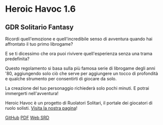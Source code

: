 # Heroic Havoc 1.6

## GDR Solitario Fantasy

Ricordi quell'emozione e quell'incredibile senso di avventura quando hai affrontato il tuo primo librogame?

E se ti dicessimo che ora puoi rivivere quell'esperienza senza una trama predefinita?

Questo regolamento si basa sulla più famosa serie di librogame degli anni '80, aggiungendo solo ciò che serve per aggiungere un tocco di profondità e qualche strumento per consentirti di giocare da solo.

La creazione del tuo personaggio richiederà solo pochi minuti. E potrai immergerti nell'avventura!

Heroic Havoc è un progetto di Ruolatori Solitari, il portale dei giocatori di ruolo solisti. [Visita la nostra pagina](https://www.ruolatorisolitari.it/)!

[GitHub](https://github.com/ruolatorisolitari/heroichavocsrd/)
[PDF](https://ruolatori.itch.io/heroichavoc)
[Web SRD](/srd.md)
